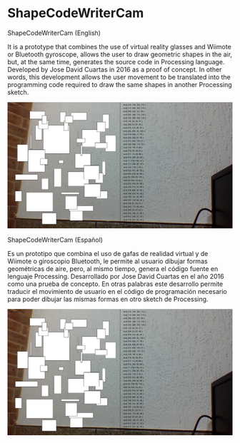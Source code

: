 # ShapeCodeWriterCam
ShapeCodeWriterCam (English)

It is a prototype that combines the use of virtual reality glasses and Wiimote or Bluetooth gyroscope, allows the user to draw geometric shapes in the air, but, at the same time, generates the source code in Processing language. Developed by Jose David Cuartas in 2016 as a proof of concept. In other words, this development allows the user movement to be translated into the programming code required to draw the same shapes in another Processing sketch.

![Screenshot](draw.png)

ShapeCodeWriterCam (Español)

Es un prototipo que combina el uso de gafas de realidad virtual y de Wiimote o giroscopio Bluetooth, le permite al usuario dibujar formas geométricas de aire, pero, al mismo tiempo, genera el código fuente en lenguaje Processing. Desarrollado por Jose David Cuartas en el año 2016 como una prueba de concepto. En otras palabras este desarrollo permite
traducir el movimiento de usuario en el código de programación necesario para poder dibujar las mismas formas en otro sketch de Processing.

![Screenshot](draw.png)
